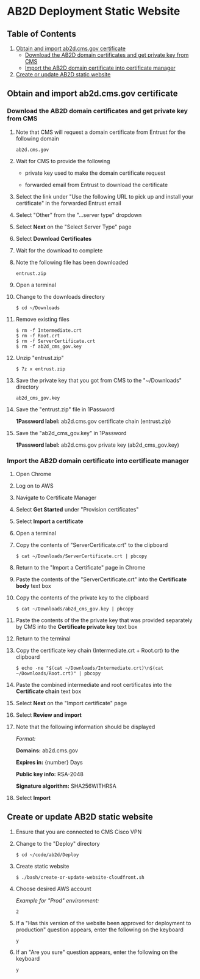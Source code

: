 # AB2D Deployment Static Website

## Table of Contents

1. [Obtain and import ab2d.cms.gov certificate](#obtain-and-import-ab2dcmsgov-certificate)
   * [Download the AB2D domain certificates and get private key from CMS](#download-the-ab2d-domain-certificates-and-get-private-key-from-cms)
   * [Import the AB2D domain certificate into certificate manager](#import-the-ab2d-domain-certificate-into-certificate-manager)
1. [Create or update AB2D static website](#create-or-update-ab2d-static-website)

## Obtain and import ab2d.cms.gov certificate

### Download the AB2D domain certificates and get private key from CMS

1. Note that CMS will request a domain certificate from Entrust for the following domain

   ```
   ab2d.cms.gov
   ```

1. Wait for CMS to provide the following

   - private key used to make the domain certificate request

   - forwarded email from Entrust to download the certificate

1. Select the link under "Use the following URL to pick up and install your certificate" in the forwarded Entrust email

1. Select "Other" from the "...server type" dropdown

1. Select **Next** on the "Select Server Type" page

1. Select **Download Certificates**

1. Wait for the download to complete

1. Note the following file has been downloaded

   ```
   entrust.zip
   ```

1. Open a terminal

1. Change to the downloads directory

   ```ShellSession
   $ cd ~/Downloads
   ```

1. Remove existing files

   ```ShellSession
   $ rm -f Intermediate.crt
   $ rm -f Root.crt
   $ rm -f ServerCertificate.crt
   $ rm -f ab2d_cms_gov.key
   ```
   
1. Unzip "entrust.zip"

   ```ShellSession
   $ 7z x entrust.zip
   ```

1. Save the private key that you got from CMS to the "~/Downloads" directory

   ```
   ab2d_cms_gov.key
   ```

1. Save the "entrust.zip" file in 1Password

   **1Password label:** ab2d.cms.gov certificate chain (entrust.zip)

1. Save the "ab2d_cms_gov.key" in 1Password

   **1Password label:** ab2d.cms.gov private key (ab2d_cms_gov.key)

### Import the AB2D domain certificate into certificate manager

1. Open Chrome

1. Log on to AWS

1. Navigate to Certificate Manager

1. Select **Get Started** under "Provision certificates"

1. Select **Import a certificate**

1. Open a terminal

1. Copy the contents of "ServerCertificate.crt" to the clipboard

   ```ShellSession
   $ cat ~/Downloads/ServerCertificate.crt | pbcopy
   ```

1. Return to the "Import a Certificate" page in Chrome

1. Paste the contents of the "ServerCertificate.crt" into the **Certificate body** text box

1. Copy the contents of the private key to the clipboard

   ```ShellSession
   $ cat ~/Downloads/ab2d_cms_gov.key | pbcopy
   ```
   
1. Paste the contents of the the private key that was provided separately by CMS into the **Certificate private key** text box

1. Return to the terminal

1. Copy the certificate key chain (Intermediate.crt + Root.crt) to the clipboard

   ```ShellSession
   $ echo -ne "$(cat ~/Downloads/Intermediate.crt)\n$(cat ~/Downloads/Root.crt)" | pbcopy
   ```

1. Paste the combined intermediate and root certificates into the **Certificate chain** text box

1. Select **Next** on the "Import certificate" page

1. Select **Review and import**

1. Note that the following information should be displayed

   *Format:*

   **Domains:** ab2d.cms.gov

   **Expires in:** {number} Days

   **Public key info:** RSA-2048

   **Signature algorithm:** SHA256WITHRSA
   
1. Select **Import**

## Create or update AB2D static website

1. Ensure that you are connected to CMS Cisco VPN

1. Change to the "Deploy" directory

   ```ShellSession
   $ cd ~/code/ab2d/Deploy
   ```

1. Create static website

   ```ShellSession
   $ ./bash/create-or-update-website-cloudfront.sh
   ```

1. Choose desired AWS account

   *Example for "Prod" environment:*

   ```
   2
   ```

1. If a "Has this version of the website been approved for deployment to production" question appears, enter the following on the keyboard

   ```
   y
   ```

1. If an "Are you sure" question appears, enter the following on the keyboard

   ```
   y
   ```
